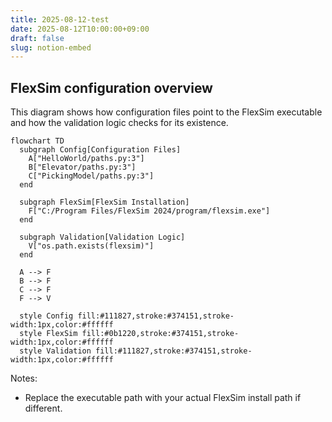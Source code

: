 ```yaml
---
title: 2025-08-12-test
date: 2025-08-12T10:00:00+09:00
draft: false
slug: notion-embed
---
```


## FlexSim configuration overview

This diagram shows how configuration files point to the FlexSim executable and how the validation logic checks for its existence.

```mermaid
flowchart TD
  subgraph Config[Configuration Files]
    A["HelloWorld/paths.py:3"]
    B["Elevator/paths.py:3"]
    C["PickingModel/paths.py:3"]
  end

  subgraph FlexSim[FlexSim Installation]
    F["C:/Program Files/FlexSim 2024/program/flexsim.exe"]
  end

  subgraph Validation[Validation Logic]
    V["os.path.exists(flexsim)"]
  end

  A --> F
  B --> F
  C --> F
  F --> V

  style Config fill:#111827,stroke:#374151,stroke-width:1px,color:#ffffff
  style FlexSim fill:#0b1220,stroke:#374151,stroke-width:1px,color:#ffffff
  style Validation fill:#111827,stroke:#374151,stroke-width:1px,color:#ffffff
```

Notes:
- Replace the executable path with your actual FlexSim install path if different.
